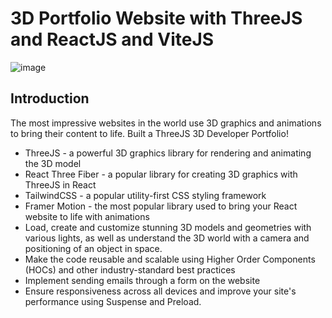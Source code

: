 # 3D Portfolio Website with ThreeJS and ReactJS and ViteJS
![image](https://user-images.githubusercontent.com/57111980/223839483-19af7a45-01ff-43bd-8c95-d66ccbc62f65.png)


## Introduction
The most impressive websites in the world use 3D graphics and animations to bring their content to life. Built a ThreeJS 3D Developer Portfolio! 

- ThreeJS - a powerful 3D graphics library for rendering and animating the 3D model
- React Three Fiber - a popular library for creating 3D graphics with ThreeJS in React
- TailwindCSS - a popular utility-first CSS styling framework
- Framer Motion - the most popular library used to bring your React website to life with animations
- Load, create and customize stunning 3D models and geometries with various lights, as well as understand the 3D world with a camera and positioning of an object in space.
- Make the code reusable and scalable using Higher Order Components (HOCs) and other industry-standard best practices
- Implement sending emails through a form on the website
- Ensure responsiveness across all devices and improve your site's performance using Suspense and Preload.
